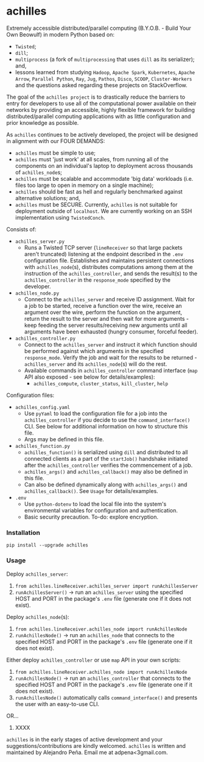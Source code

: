 # achilles
Extremely accessible distributed/parallel computing (B.Y.O.B. - Build Your Own Beowulf) in modern Python based on:
* `Twisted`;
* `dill`;
* `multiprocess` (a fork of `multiprocessing` that uses `dill` as its serializer); and, 
* lessons learned from studying `Hadoop`, `Apache Spark`, `Kubernetes`, `Apache Arrow`, `Parallel Python`, `Ray`, `Jug`, `Pathos`, `Disco`, `SCOOP`, `Cluster-Workers` and the questions asked regarding these projects on StackOverflow.

The goal of the `achilles project` is to drastically reduce the barriers to entry for developers to use all of the computational power available on their networks by providing an accessible, highly flexible framework for building distributed/parallel computing applications with as little configuration and prior knowledge as possible.

As `achilles` continues to be actively developed, the project will be designed in alignment with our FOUR DEMANDS:
 * `achilles` must be simple to use;
 * `achilles` must 'just work' at all scales, from running all of the components on an individual's laptop to deployment across thousands of `achilles_node`s;
 * `achilles` must be scalable and accommodate 'big data' workloads (i.e. files too large to open in memory on a single machine);
 * `achilles` should be fast as hell and regularly benchmarked against alternative solutions; and,
 * `achilles` must be SECURE. Currently, `achilles` is not suitable for deployment outside of `localhost`. We are currently working on an SSH implementation using `TwistedConch`.

Consists of:
 * `achilles_server.py`
     * Runs a Twisted TCP server (`lineReceiver` so that large packets aren't truncated) listening at the endpoint described in the `.env` configuration file. Establishes and maintains persistent connections with `achilles_node`(s), distributes computations among them at the instruction of the `achilles_controller`, and sends the result(s) to the `achilles_controller` in the `response_mode` specified by the developer.
 * `achilles_node.py`
     * Connect to the `achilles_server` and receive ID assignment. Wait for a job to be started, receive a function over the wire, receive an argument over the wire, perform the function on the argument, return the result to the server and then wait for more arguments - keep feeding the server results/receiving new arguments until all arguments have been exhausted (hungry consumer, forceful feeder).
 * `achilles_controller.py`
     * Connect to the `achilles_server` and instruct it which function should be performed against which arguments in the specified `response_mode`. Verify the job and wait for the results to be returned - `achilles_server` and its `achilles_node`(s) will do the rest.
     * Available commands in `achilles_controller` command interface (`map` API also exposed - see below for details/examples):
        * `achilles_compute`, `cluster_status`, `kill_cluster`, `help`
 
Configuration files:
 * `achilles_config.yaml`
     * Use `pyYaml` to load the configuration file for a job into the `achilles_controller` if you decide to use the `command_interface()` CLI. See below for additional information on how to structure this file.
     * Args may be defined in this file.
 * `achilles_function.py`
     * `achilles_function()` is serialized using `dill` and distributed to all connected clients as a part of the `startJob()` handshake initiated after the `achilles_controller` verifies the commencement of a job.
     * `achilles_args()` and `achilles_callback()` may also be defined in this file.
     * Can also be defined dynamically along with `achilles_args()` and `achilles_callback()`. See `Usage` for details/examples.
 * `.env`
     * Use `python-dotenv` to load the local file into the system's environmental variables for configuration and authentication.
     * Basic security precaution. To-do: explore encryption.
 
### Installation
`pip install --upgrade achilles`

### Usage
Deploy `achilles_server`:
1) `from achilles.lineReceiver.achilles_server import runAchillesServer`
2) `runAchillesServer()` -> run an `achilles_server` using the specified HOST and PORT in the package's `.env` file (generate one if it does not exist).

Deploy `achilles_node`(s):
1) `from achilles.lineReceiver.achilles_node import runAchillesNode`
2) `runAchillesNode()` -> run an `achilles_node` that connects to the specified HOST and PORT in the package's `.env` file (generate one if it does not exist).                          

Either deploy `achilles_controller` or use `map` API in your own scripts:
1) `from achilles.lineReceiver.achilles_node import runAchillesNode`
2) `runAchillesNode()` -> run an `achilles_controller` that connects to the specified HOST and PORT in the package's `.env` file (generate one if it does not exist).
3) `runAchillesNode()` automatically calls `command_interface()` and presents the user with an easy-to-use CLI.

OR...

1) XXXX

`achilles` is in the early stages of active development and your suggestions/contributions are kindly welcomed. `achilles` is written and maintained by Alejandro Peña. Email me at adpena<3gmail.com.
